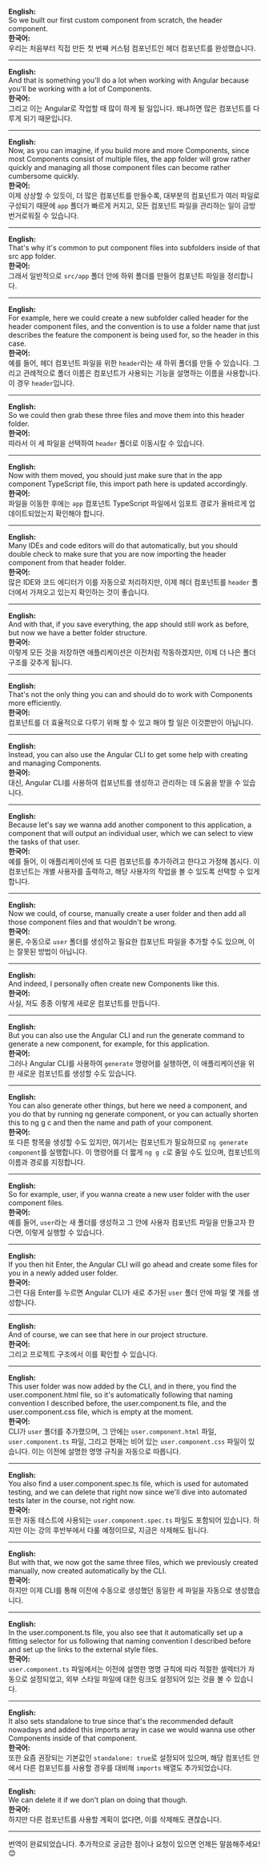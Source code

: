 **English:**  
So we built our first custom component from scratch, the header component.  
**한국어:**  
우리는 처음부터 직접 만든 첫 번째 커스텀 컴포넌트인 헤더 컴포넌트를 완성했습니다.

---

**English:**  
And that is something you'll do a lot when working with Angular because you'll be working with a lot of Components.  
**한국어:**  
그리고 이는 Angular로 작업할 때 많이 하게 될 일입니다. 왜냐하면 많은 컴포넌트를 다루게 되기 때문입니다.

---

**English:**  
Now, as you can imagine, if you build more and more Components, since most Components consist of multiple files, the app folder will grow rather quickly and managing all those component files can become rather cumbersome quickly.  
**한국어:**  
이제 상상할 수 있듯이, 더 많은 컴포넌트를 만들수록, 대부분의 컴포넌트가 여러 파일로 구성되기 때문에 `app` 폴더가 빠르게 커지고, 모든 컴포넌트 파일을 관리하는 일이 금방 번거로워질 수 있습니다.

---

**English:**  
That's why it's common to put component files into subfolders inside of that src app folder.  
**한국어:**  
그래서 일반적으로 `src/app` 폴더 안에 하위 폴더를 만들어 컴포넌트 파일을 정리합니다.

---

**English:**  
For example, here we could create a new subfolder called header for the header component files, and the convention is to use a folder name that just describes the feature the component is being used for, so the header in this case.  
**한국어:**  
예를 들어, 헤더 컴포넌트 파일을 위한 `header`라는 새 하위 폴더를 만들 수 있습니다. 그리고 관례적으로 폴더 이름은 컴포넌트가 사용되는 기능을 설명하는 이름을 사용합니다. 이 경우 `header`입니다.

---

**English:**  
So we could then grab these three files and move them into this header folder.  
**한국어:**  
따라서 이 세 파일을 선택하여 `header` 폴더로 이동시킬 수 있습니다.

---

**English:**  
Now with them moved, you should just make sure that in the app component TypeScript file, this import path here is updated accordingly.  
**한국어:**  
파일을 이동한 후에는 `app` 컴포넌트 TypeScript 파일에서 임포트 경로가 올바르게 업데이트되었는지 확인해야 합니다.

---

**English:**  
Many IDEs and code editors will do that automatically, but you should double check to make sure that you are now importing the header component from that header folder.  
**한국어:**  
많은 IDE와 코드 에디터가 이를 자동으로 처리하지만, 이제 헤더 컴포넌트를 `header` 폴더에서 가져오고 있는지 확인하는 것이 좋습니다.

---

**English:**  
And with that, if you save everything, the app should still work as before, but now we have a better folder structure.  
**한국어:**  
이렇게 모든 것을 저장하면 애플리케이션은 이전처럼 작동하겠지만, 이제 더 나은 폴더 구조를 갖추게 됩니다.

---

**English:**  
That's not the only thing you can and should do to work with Components more efficiently.  
**한국어:**  
컴포넌트를 더 효율적으로 다루기 위해 할 수 있고 해야 할 일은 이것뿐만이 아닙니다.

---

**English:**  
Instead, you can also use the Angular CLI to get some help with creating and managing Components.  
**한국어:**  
대신, Angular CLI를 사용하여 컴포넌트를 생성하고 관리하는 데 도움을 받을 수 있습니다.

---

**English:**  
Because let's say we wanna add another component to this application, a component that will output an individual user, which we can select to view the tasks of that user.  
**한국어:**  
예를 들어, 이 애플리케이션에 또 다른 컴포넌트를 추가하려고 한다고 가정해 봅시다. 이 컴포넌트는 개별 사용자를 출력하고, 해당 사용자의 작업을 볼 수 있도록 선택할 수 있게 합니다.

---

**English:**  
Now we could, of course, manually create a user folder and then add all those component files and that wouldn't be wrong.  
**한국어:**  
물론, 수동으로 `user` 폴더를 생성하고 필요한 컴포넌트 파일을 추가할 수도 있으며, 이는 잘못된 방법이 아닙니다.

---

**English:**  
And indeed, I personally often create new Components like this.  
**한국어:**  
사실, 저도 종종 이렇게 새로운 컴포넌트를 만듭니다.

---

**English:**  
But you can also use the Angular CLI and run the generate command to generate a new component, for example, for this application.  
**한국어:**  
그러나 Angular CLI를 사용하여 `generate` 명령어를 실행하면, 이 애플리케이션을 위한 새로운 컴포넌트를 생성할 수도 있습니다.

---

**English:**  
You can also generate other things, but here we need a component, and you do that by running ng generate component, or you can actually shorten this to ng g c and then the name and path of your component.  
**한국어:**  
또 다른 항목을 생성할 수도 있지만, 여기서는 컴포넌트가 필요하므로 `ng generate component`를 실행합니다. 이 명령어를 더 짧게 `ng g c`로 줄일 수도 있으며, 컴포넌트의 이름과 경로를 지정합니다.

---

**English:**  
So for example, user, if you wanna create a new user folder with the user component files.  
**한국어:**  
예를 들어, `user`라는 새 폴더를 생성하고 그 안에 사용자 컴포넌트 파일을 만들고자 한다면, 이렇게 실행할 수 있습니다.

---

**English:**  
If you then hit Enter, the Angular CLI will go ahead and create some files for you in a newly added user folder.  
**한국어:**  
그런 다음 Enter를 누르면 Angular CLI가 새로 추가된 `user` 폴더 안에 파일 몇 개를 생성합니다.

---

**English:**  
And of course, we can see that here in our project structure.  
**한국어:**  
그리고 프로젝트 구조에서 이를 확인할 수 있습니다.

---

**English:**  
This user folder was now added by the CLI, and in there, you find the user.component.html file, so it's automatically following that naming convention I described before, the user.component.ts file, and the user.component.css file, which is empty at the moment.  
**한국어:**  
CLI가 `user` 폴더를 추가했으며, 그 안에는 `user.component.html` 파일, `user.component.ts` 파일, 그리고 현재는 비어 있는 `user.component.css` 파일이 있습니다. 이는 이전에 설명한 명명 규칙을 자동으로 따릅니다.

---

**English:**  
You also find a user.component.spec.ts file, which is used for automated testing, and we can delete that right now since we'll dive into automated tests later in the course, not right now.  
**한국어:**  
또한 자동 테스트에 사용되는 `user.component.spec.ts` 파일도 포함되어 있습니다. 하지만 이는 강의 후반부에서 다룰 예정이므로, 지금은 삭제해도 됩니다.

---

**English:**  
But with that, we now got the same three files, which we previously created manually, now created automatically by the CLI.  
**한국어:**  
하지만 이제 CLI를 통해 이전에 수동으로 생성했던 동일한 세 파일을 자동으로 생성했습니다.

---

**English:**  
In the user.component.ts file, you also see that it automatically set up a fitting selector for us following that naming convention I described before and set up the links to the external style files.  
**한국어:**  
`user.component.ts` 파일에서는 이전에 설명한 명명 규칙에 따라 적절한 셀렉터가 자동으로 설정되었고, 외부 스타일 파일에 대한 링크도 설정되어 있는 것을 볼 수 있습니다.

---

**English:**  
It also sets standalone to true since that's the recommended default nowadays and added this imports array in case we would wanna use other Components inside of that component.  
**한국어:**  
또한 요즘 권장되는 기본값인 `standalone: true`로 설정되어 있으며, 해당 컴포넌트 안에서 다른 컴포넌트를 사용할 경우를 대비해 `imports` 배열도 추가되었습니다.

---

**English:**  
We can delete it if we don't plan on doing that though.  
**한국어:**  
하지만 다른 컴포넌트를 사용할 계획이 없다면, 이를 삭제해도 괜찮습니다.

---

번역이 완료되었습니다. 추가적으로 궁금한 점이나 요청이 있으면 언제든 말씀해주세요! 😊
